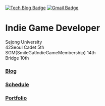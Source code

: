 [![Tech Blog Badge](http://img.shields.io/badge/-Tech%20blog-black?style=flat-square&logo=github&link=https://fkdl0048.github.io/)](https://fkdl0048.github.io/)
[![Gmail Badge](https://img.shields.io/badge/Gmail-d14836?style=flat-square&logo=Gmail&logoColor=white&link=mailto:fkdl000048@gmail.com)](mailto:fkdl000048@gmail.com)  

# **Indie Game Developer**

Sejong University  
42Seoul Cadet 5th  
SGM(SmileGatIndieGameMembership) 14th  
Bridge 10th 

### [Blog](https://fkdl0048.github.io/)

### [Schedule](https://github.com/users/fkdl0048/projects/5)

### [Portfolio](https://www.notion.so/Jeonglee-46d882eee80247caaa082a6a3a30a5bc?pvs=4)
